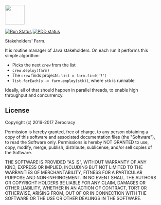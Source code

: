 <img src="http://www.zerocracy.com/logo.svg" width="64px" height="64px"/>

[![Run Status](https://api.shippable.com/projects/58469fb83ee1d30f00c9b66e/badge?branch=master)](https://app.shippable.com/projects/58469fb83ee1d30f00c9b66e)
[![PDD status](http://www.0pdd.com/svg?name=zerocracy/farm)](http://www.0pdd.com/p?name=zerocracy/farm)

Stakeholders' Farm.

It is routine manager of Java stakeholders. On each run it performs
this simple algorithm:

  * Picks the next `crew` from the list
  * `crew.deploy(farm)`
  * The `crew` finds projects: `list = farm.find('?')`
  * `list.forEach(p -> farm.employ(stk))`, where `stk` is runnable

Ideally, all of that should happen in parallel threads, to enable
high throughput and concurrency.

## License

Copyright (c) 2016-2017 Zerocracy

Permission is hereby granted, free of charge, to any person obtaining a copy
of this software and associated documentation files (the "Software"), to read
the Software only. Permissions is hereby NOT GRANTED to use, copy, modify,
merge, publish, distribute, sublicense, and/or sell copies of the Software.

THE SOFTWARE IS PROVIDED "AS IS", WITHOUT WARRANTY OF ANY KIND, EXPRESS OR
IMPLIED, INCLUDING BUT NOT LIMITED TO THE WARRANTIES OF MERCHANTABILITY,
FITNESS FOR A PARTICULAR PURPOSE AND NON-INFRINGEMENT. IN NO EVENT SHALL THE
AUTHORS OR COPYRIGHT HOLDERS BE LIABLE FOR ANY CLAIM, DAMAGES OR OTHER
LIABILITY, WHETHER IN AN ACTION OF CONTRACT, TORT OR OTHERWISE, ARISING FROM,
OUT OF OR IN CONNECTION WITH THE SOFTWARE OR THE USE OR OTHER DEALINGS IN THE
SOFTWARE.

